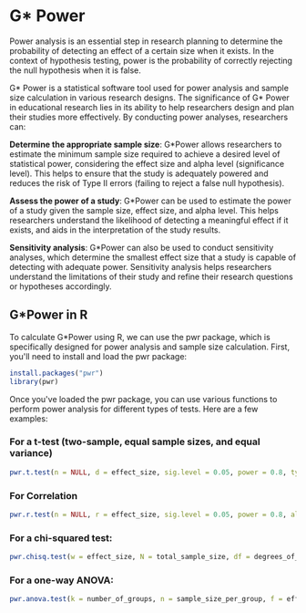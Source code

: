 # G\* Power

Power analysis is an essential step in research planning to determine the probability of detecting an effect of a certain size when it exists. In the context of hypothesis testing, power is the probability of correctly rejecting the null hypothesis when it is false.

G\* Power is a statistical software tool used for power analysis and sample size calculation in various research designs. The significance of G\* Power in educational research lies in its ability to help researchers design and plan their studies more effectively. By conducting power analyses, researchers can:

**Determine the appropriate sample size**: G\*Power allows researchers to estimate the minimum sample size required to achieve a desired level of statistical power, considering the effect size and alpha level (significance level). This helps to ensure that the study is adequately powered and reduces the risk of Type II errors (failing to reject a false null hypothesis).

**Assess the power of a study**: G\*Power can be used to estimate the power of a study given the sample size, effect size, and alpha level. This helps researchers understand the likelihood of detecting a meaningful effect if it exists, and aids in the interpretation of the study results.

**Sensitivity analysis**: G\*Power can also be used to conduct sensitivity analyses, which determine the smallest effect size that a study is capable of detecting with adequate power. Sensitivity analysis helps researchers understand the limitations of their study and refine their research questions or hypotheses accordingly.

## G\*Power in R

To calculate G*Power using R, we can use the pwr package, which is specifically designed for power analysis and sample size calculation. First, you'll need to install and load the pwr package:


```r
install.packages("pwr")
library(pwr)
```

Once you've loaded the pwr package, you can use various functions to perform power analysis for different types of tests. Here are a few examples:

### For a t-test (two-sample, equal sample sizes, and equal variance)


```r
pwr.t.test(n = NULL, d = effect_size, sig.level = 0.05, power = 0.8, type = "two.sample", alternative = "two.sided")
```

### For Correlation

```r
pwr.r.test(n = NULL, r = effect_size, sig.level = 0.05, power = 0.8, alternative = "two.sided")
```

### For a chi-squared test:


```r
pwr.chisq.test(w = effect_size, N = total_sample_size, df = degrees_of_freedom, sig.level = 0.05, power = NULL)
```

### For a one-way ANOVA:


```r
pwr.anova.test(k = number_of_groups, n = sample_size_per_group, f = effect_size, sig.level = 0.05, power = NULL)
```
